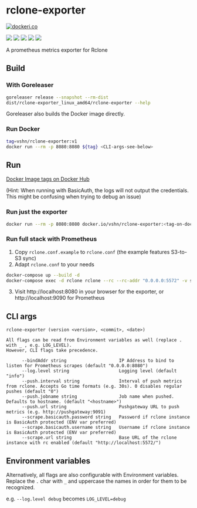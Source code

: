 # rclone-exporter

[![dockeri.co](https://dockeri.co/image/vshn/rclone-exporter)](https://hub.docker.com/r/vshn/rclone-exporter)

![](https://img.shields.io/github/workflow/status/vshn/rclone-exporter/Release)
![](https://img.shields.io/github/v/release/vshn/rclone-exporter?include_prereleases)
![](https://img.shields.io/github/issues-raw/vshn/rclone-exporter)
![](https://img.shields.io/github/issues-pr-raw/vshn/rclone-exporter)
![](https://img.shields.io/github/license/vshn/rclone-exporter)

A prometheus metrics exporter for Rclone

## Build

### With Goreleaser

```bash
goreleaser release --snapshot --rm-dist
dist/rclone-exporter_linux_amd64/rclone-exporter --help
```

Goreleaser also builds the Docker image directly.

### Run Docker

```bash
tag=vshn/rclone-exporter:v1
docker run --rm -p 8080:8080 ${tag} <CLI-args-see-below>
```

## Run

[Docker Image tags on Docker Hub](https://hub.docker.com/r/vshn/rclone-exporter/tags)

(Hint: When running with BasicAuth, the logs will not output the credentials. 
This might be confusing when trying to debug an issue)

### Run just the exporter

```bash
docker run --rm -p 8080:8080 docker.io/vshn/rclone-exporter:<tag-on-docker-hub> <CLI-args-see-below>
```

### Run full stack with Prometheus

1. Copy `rclone.conf.example` to `rclone.conf` (the example features S3-to-S3 sync)
2. Adapt `rclone.conf` to your needs

```bash
docker-compose up --build -d
docker-compose exec -d rclone rclone --rc --rc-addr "0.0.0.0:5572" -v sync source:bucket target:bucket
```

3. Visit http://localhost:8080 in your browser for the exporter, or http://localhost:9090 for Prometheus

## CLI args

```console
rclone-exporter (version <version>, <commit>, <date>)

All flags can be read from Environment variables as well (replace . with _ , e.g. LOG_LEVEL).
However, CLI flags take precedence.

      --bindAddr string                    IP Address to bind to listen for Prometheus scrapes (default "0.0.0.0:8080")
      --log.level string                   Logging level (default "info")
      --push.interval string               Interval of push metrics from rclone. Accepts Go time formats (e.g. 30s). 0 disables regular pushes (default "0")
      --push.jobname string                Job name when pushed. Defaults to hostname. (default "<hostname>")
      --push.url string                    Pushgateway URL to push metrics (e.g. http://pushgateway:9091)
      --scrape.basicauth.password string   Password if rclone instance is BasicAuth protected (ENV var preferred)
      --scrape.basicauth.username string   Username if rclone instance is BasicAuth protected (ENV var preferred)
      --scrape.url string                  Base URL of the rclone instance with rc enabled (default "http://localhost:5572/")
```

## Environment variables

Alternatively, all flags are also configurable with Environment variables.
Replace the `.` char with `_` and uppercase the names in order for them to be recognized.

e.g. `--log.level debug` becomes `LOG_LEVEL=debug`
